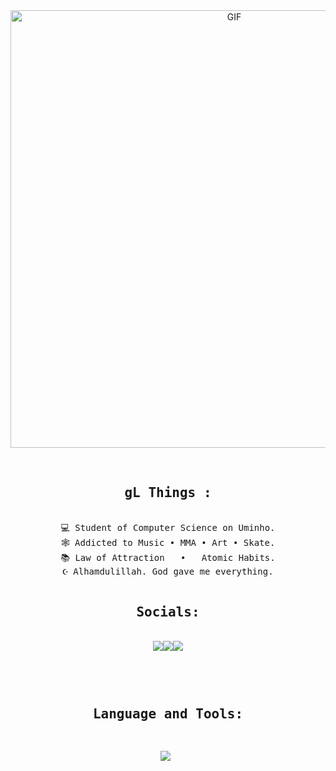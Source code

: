<div align="center">
<img hight="300" width="700" alt="GIF" align="center" src="https://github.com/gleite22/gleite22/assets/117817612/08c5f0a8-1021-4547-ab84-299e43968ccd">
</div>

</br>
   
   <div align="center">

    

 
 <pre>
<h2> gL Things : </h2>
💻 Student of Computer Science on Uminho.
🕸️ Addicted to Music • MMA • Art • Skate.
📚 Law of Attraction   •   Atomic Habits.
☪️ Alhamdulillah. God gave me everything.
<div align="center">
<h2>Socials:</h2>
<a href="http://www.instagram.com/gleite23" [rel="noreferrer"><img src="https://img.shields.io/badge/Instagram-E4405F?style=for-the-badge&logo=instagram&logoColor=white"/></a></code><a href="https://discord.gg/guileite22" [rel="noreferrer"><img src="https://img.shields.io/badge/Discord-7289DA?style=for-the-badge&logo=discord&logoColor=white" /></a></code><a href="https://open.spotify.com/user/31bq5u6kmaczwdvjlk52mg6lsjma" [rel="noreferrer"><img src="https://img.shields.io/badge/Spotify-1ED760?&style=for-the-badge&logo=spotify&logoColor=white" /></a></code></p>
<p align="center">
<h2>Language and Tools:</h2>
<p align="center"> <img src="https://skillicons.dev/icons?i=c,haskell,python,linux,vscode,github,ableton,notion"> </a> </p>   </pre>
   

